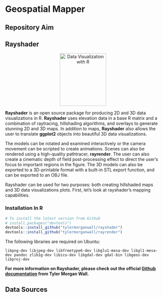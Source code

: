 # Geospatial Mapper
## Repository Aim



## Rayshader



<p align="center" width="100%"><img src="https://jeremymack-lu.github.io/rviz/images/rayshader_hex.png" alt="Data Visualization with R" style="width:150px;height:170px" /></p>



**Rayshader** is an open source package for producing 2D and 3D data visualizations in R. **Rayshader** uses elevation data in a base R matrix and a combination of raytracing, hillshading algorithms, and overlays to generate stunning 2D and 3D maps. In addition to maps, **Rayshader** also allows the user to translate **ggplot2** objects into beautiful 3D data visualizations.

The models can be rotated and examined interactively or the camera movement can be scripted to create animations. Scenes can also be rendered using a high-quality pathtracer, **rayrender**. The user can also create a cinematic depth of field post-processing effect to direct the user’s focus to important regions in the figure. The 3D models can also be exported to a 3D-printable format with a built-in STL export function, and can be exported to an OBJ file.

Rayshader can be used for two purposes: both creating hillshaded maps and 3D data visualizations plots. First, let’s look at rayshader’s mapping capabilities.

### Installation In R

```R
# To install the latest version from Github
# install.packages("devtools")
devtools::install_github("tylermorganwall/rayshader")
devtools::install_github("tylermorganwall/rayrender")
```

The following libraries are required on Ubuntu:

```Ubuntu
libpng-dev libjpeg-dev libfreetype6-dev libglu1-mesa-dev libgl1-mesa-dev pandoc zlib1g-dev libicu-dev libgdal-dev gdal-bin libgeos-dev libproj-dev
```

**For more information on Rayshader, please check out the official [Github documentation](https://github.com/tylermorganwall/rayshader) from Tyler Morgan Wall.**

## Data Sources

